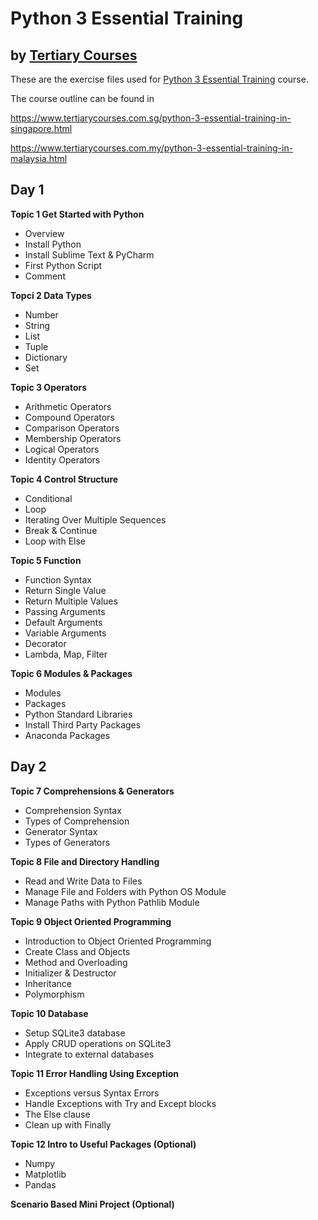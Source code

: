 # Python 3 Essential Training
## by [Tertiary Courses](https://www.tertiarycourses.com.sg/)

These are the exercise files used for [Python 3 Essential Training](https://www.tertiarycourses.com.sg/python-3-essential-training-in-singapore.html) course. 

The course outline can be found in 

https://www.tertiarycourses.com.sg/python-3-essential-training-in-singapore.html

https://www.tertiarycourses.com.my/python-3-essential-training-in-malaysia.html

<h2>Day 1</h2>
<p><strong>Topic 1 Get Started with Python</strong></p>
<ul>
<li>Overview</li>
<li>Install Python</li>
<li>Install Sublime Text &amp; PyCharm</li>
<li>First Python Script</li>
<li>Comment</li>
</ul>
<p><strong>Topci 2 Data Types</strong></p>
<ul>
<li>Number&nbsp;</li>
<li>String&nbsp;</li>
<li>List</li>
<li>Tuple</li>
<li>Dictionary</li>
<li>Set</li>
</ul>
<p><strong>Topic 3 Operators</strong></p>
<ul>
<li>Arithmetic Operators</li>
<li>Compound Operators</li>
<li>Comparison Operators</li>
<li>Membership Operators</li>
<li>Logical Operators</li>
<li>Identity Operators</li>
</ul>
<p><strong>Topic 4 Control Structure</strong></p>
<ul>
<li>Conditional</li>
<li>Loop</li>
<li>Iterating Over Multiple Sequences</li>
<li>Break &amp; Continue</li>
<li>Loop with Else</li>
</ul>
<p><strong>Topic 5 Function</strong></p>
<ul>
<li>Function Syntax</li>
<li>Return Single Value</li>
<li>Return Multiple Values</li>
<li>Passing Arguments</li>
<li>Default Arguments</li>
<li>Variable Arguments</li>
<li>Decorator</li>
<li>Lambda, Map, Filter</li>
</ul>
<p><strong>Topic 6 Modules &amp; Packages</strong></p>
<ul>
<li>Modules</li>
<li>Packages</li>
<li>Python Standard Libraries</li>
<li>Install Third Party Packages</li>
<li>Anaconda Packages</li>
</ul>
<h2>Day 2</h2>
<p><strong>Topic 7 Comprehensions &amp; Generators</strong></p>
<ul>
<li>Comprehension Syntax</li>
<li>Types of Comprehension</li>
<li>Generator Syntax</li>
<li>Types of Generators</li>
</ul>
<p><strong>Topic 8 File and Directory Handling</strong></p>
<ul>
<li>Read and Write Data to Files</li>
<li>Manage File and Folders with Python OS Module</li>
<li>Manage Paths with Python Pathlib Module</li>
</ul>
<p><strong>Topic 9 Object Oriented Programming</strong></p>
<ul>
<li>Introduction to Object Oriented Programming</li>
<li>Create Class and Objects</li>
<li>Method and Overloading</li>
<li>Initializer &amp; Destructor</li>
<li>Inheritance</li>
<li>Polymorphism</li>
</ul>
<p><strong>Topic 10 Database</strong></p>
<ul>
<li>Setup SQLite3 database</li>
<li>Apply CRUD operations on SQLite3</li>
<li>Integrate to external databases</li>
</ul>
<p><strong>Topic 11 Error Handling Using Exception</strong></p>
<ul>
<li>Exceptions versus Syntax Errors</li>
<li>Handle Exceptions with Try and Except blocks</li>
<li>The Else clause</li>
<li>Clean up with Finally</li>
</ul>
<p><strong>Topic 12 Intro to Useful Packages (Optional)</strong></p>
<ul>
<li>Numpy</li>
<li>Matplotlib</li>
<li>Pandas</li>
</ul>
<p><strong>Scenario Based Mini Project (Optional)</strong></p>
